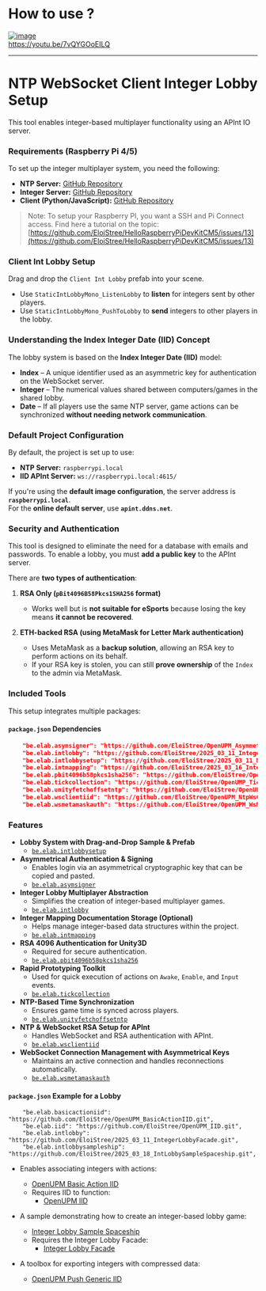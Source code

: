

# How to use ?
[![image](https://github.com/user-attachments/assets/e4ce2614-0e97-470b-b7ff-e9b656a9809f)](https://youtu.be/7vQYGOoEILQ)  
https://youtu.be/7vQYGOoEILQ  

----------------

# NTP WebSocket Client Integer Lobby Setup  

This tool enables integer-based multiplayer functionality using an APInt IO server.  

### Requirements (Raspberry Pi 4/5)  
To set up the integer multiplayer system, you need the following:  
- **NTP Server:** [GitHub Repository](https://github.com/EloiStree/2025_01_01_HelloPiOsNtpServer)  
- **Integer Server:** [GitHub Repository](https://github.com/EloiStree/2025_01_01_HelloMetaMaskPushToIID)  
- **Client (Python/JavaScript):** [GitHub Repository](https://github.com/EloiStree/2025_03_14_WsNtpIntRaspberryPiClientPyJS)  

> Note: To setup your Raspberry PI, you want a SSH and Pi Connect access.
> Find here a tutorial on the topic: [https://github.com/EloiStree/HelloRaspberryPiDevKitCM5/issues/13](https://github.com/EloiStree/HelloRaspberryPiDevKitCM5/issues/13)

### **Client Int Lobby Setup**  
Drag and drop the `Client Int Lobby` prefab into your scene.  

- Use `StaticIntLobbyMono_ListenLobby` to **listen** for integers sent by other players.  
- Use `StaticIntLobbyMono_PushToLobby` to **send** integers to other players in the lobby.  

### **Understanding the Index Integer Date (IID) Concept**  
The lobby system is based on the **Index Integer Date (IID)** model:  

- **Index** – A unique identifier used as an asymmetric key for authentication on the WebSocket server.  
- **Integer** – The numerical values shared between computers/games in the shared lobby.  
- **Date** – If all players use the same NTP server, game actions can be synchronized **without needing network communication**.  

### **Default Project Configuration**  
By default, the project is set up to use:  
- **NTP Server:** `raspberrypi.local`  
- **IID APInt Server:** `ws://raspberrypi.local:4615/`  

If you're using the **default image configuration**, the server address is **`raspberrypi.local`**.  
For the **online default server**, use **`apint.ddns.net`**.

### **Security and Authentication**  
This tool is designed to eliminate the need for a database with emails and passwords. To enable a lobby, you must **add a public key** to the APInt server.  

There are **two types of authentication**:  

1. **RSA Only (`pBit4096B58Pkcs1SHA256` format)**  
   - Works well but is **not suitable for eSports** because losing the key means **it cannot be recovered**.  

2. **ETH-backed RSA (using MetaMask for Letter Mark authentication)**  
   - Uses MetaMask as a **backup solution**, allowing an RSA key to perform actions on its behalf.  
   - If your RSA key is stolen, you can still **prove ownership** of the `Index` to the admin via MetaMask.  



### Included Tools  
This setup integrates multiple packages:  

#### `package.json` Dependencies  
```json
    "be.elab.asymsigner": "https://github.com/EloiStree/OpenUPM_AsymmetricalClipboardCoaster.git",
    "be.elab.intlobby": "https://github.com/EloiStree/2025_03_11_IntegerLobbyFacade.git",
    "be.elab.intlobbysetup": "https://github.com/EloiStree/2025_03_11_NtpWsClientIntegerLobbySetup.git",
    "be.elab.intmapping": "https://github.com/EloiStree/2025_03_16_IntegerMapping.git",
    "be.elab.pbit4096b58pkcs1sha256": "https://github.com/EloiStree/OpenUPM_pBit4096B58Pkcs1SHA256.git",
    "be.elab.tickcollection": "https://github.com/EloiStree/OpenUMP_TickCollection.git",
    "be.elab.unityfetchoffsetntp": "https://github.com/EloiStree/OpenUPM_UnityFetchOffsetNTP.git",
    "be.elab.wsclientiid": "https://github.com/EloiStree/OpenUPM_NtpWsClientIID.git",
    "be.elab.wsmetamaskauth": "https://github.com/EloiStree/OpenUPM_WsMetaMaskAuth.git"
```


### Features  
- **Lobby System with Drag-and-Drop Sample & Prefab**  
  - [`be.elab.intlobbysetup`](https://github.com/EloiStree/2025_03_11_NtpWsClientIntegerLobbySetup.git)  
- **Asymmetrical Authentication & Signing**  
  - Enables login via an asymmetrical cryptographic key that can be copied and pasted.  
  - [`be.elab.asymsigner`](https://github.com/EloiStree/OpenUPM_AsymmetricalClipboardCoaster.git)  
- **Integer Lobby Multiplayer Abstraction**  
  - Simplifies the creation of integer-based multiplayer games.  
  - [`be.elab.intlobby`](https://github.com/EloiStree/2025_03_11_IntegerLobbyFacade.git)  
- **Integer Mapping Documentation Storage (Optional)**  
  - Helps manage integer-based data structures within the project.  
  - [`be.elab.intmapping`](https://github.com/EloiStree/2025_03_16_IntegerMapping.git)  
- **RSA 4096 Authentication for Unity3D**  
  - Required for secure authentication.  
  - [`be.elab.pbit4096b58pkcs1sha256`](https://github.com/EloiStree/OpenUPM_pBit4096B58Pkcs1SHA256.git)  
- **Rapid Prototyping Toolkit**  
  - Used for quick execution of actions on `Awake`, `Enable`, and `Input` events.  
  - [`be.elab.tickcollection`](https://github.com/EloiStree/OpenUMP_TickCollection.git)  
- **NTP-Based Time Synchronization**  
  - Ensures game time is synced across players.  
  - [`be.elab.unityfetchoffsetntp`](https://github.com/EloiStree/OpenUPM_UnityFetchOffsetNTP.git)  
- **NTP & WebSocket RSA Setup for APInt**
  - Handles WebSocket and RSA authentication with APInt.  
  - [`be.elab.wsclientiid`](https://github.com/EloiStree/OpenUPM_NtpWsClientIID.git)  
- **WebSocket Connection Management with Asymmetrical Keys**  
  - Maintains an active connection and handles reconnections automatically.  
  - [`be.elab.wsmetamaskauth`](https://github.com/EloiStree/OpenUPM_WsMetaMaskAuth.git)  



####  `package.json` Example for a Lobby 

```
    "be.elab.basicactioniid": "https://github.com/EloiStree/OpenUPM_BasicActionIID.git",
    "be.elab.iid": "https://github.com/EloiStree/OpenUPM_IID.git",
    "be.elab.intlobby": "https://github.com/EloiStree/2025_03_11_IntegerLobbyFacade.git",
    "be.elab.intlobbysampleship": "https://github.com/EloiStree/2025_03_18_IntLobbySampleSpaceship.git",
```
- Enables associating integers with actions:  
  - [OpenUPM Basic Action IID](https://github.com/EloiStree/OpenUPM_BasicActionIID)  
  - Requires IID to function:  
    - [OpenUPM IID](https://github.com/EloiStree/OpenUPM_IID.git)  

- A sample demonstrating how to create an integer-based lobby game:  
  - [Integer Lobby Sample Spaceship](https://github.com/EloiStree/2025_03_18_IntLobbySampleSpaceship)  
  - Requires the Integer Lobby Facade:  
    - [Integer Lobby Facade](https://github.com/EloiStree/2025_03_11_IntegerLobbyFacade.git)  

- A toolbox for exporting integers with compressed data:  
  - [OpenUPM Push Generic IID](https://github.com/EloiStree/OpenUPM_PushGenericIID.git)
